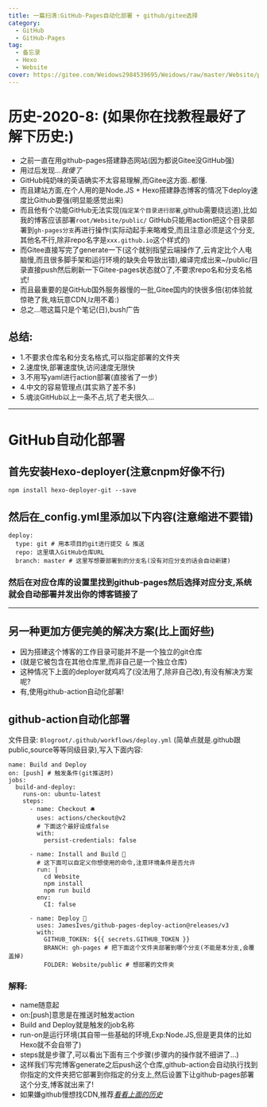 ```yaml
---
title: 一篇扫清:GitHub-Pages自动化部署 + github/gitee选择
category: 
  - GitHub
  - GitHub-Pages
tag:
  - 备忘录
  - Hexo
  - Website
cover: https://gitee.com/Weidows2984539695/Weidows/raw/master/Website/public/images/post/Hexo-Butteryfly.jpg
---
```

<!--
 * @Author: Weidows
 * @Date: 2020-08-23 10:54:41
 * @LastEditors: Weidows
 * @LastEditTime: 2020-08-26 22:11:37
 * @FilePath: \Weidows\Website\source\_posts\GitHub\GitHub-Pages-deploy.md
-->
# 历史-2020-8: (如果你在找教程最好了解下历史:)
  * 之前一直在用github-pages搭建静态网站(因为都说Gitee没GitHub强)
  * 用过后发现...*我傻了*
  * GitHub纯奶味的英语确实不太容易理解,而Gitee这方面..都懂.
  * 而且建站方面,在个人用的是Node.JS + Hexo搭建静态博客的情况下deploy速度比Github要强(明显能感觉出来)
  * 而且他有个功能GitHub无法实现(`指定某个目录进行部署`,github需要绕远道),比如我的博客应该部署`root/Website/public/`  GitHub只能用action把这个目录部署到`gh-pages分支`再进行操作(实际动起手来略难受,而且注意必须是这个分支,其他名不行,除非repo名字是`xxx.github.io`这个样式的)
  * 而Gitee直接写完了generate一下(这个就别指望云端操作了,云肯定比个人电脑慢,而且很多脚手架和运行环境的缺失会导致出错),编译完成出来~/public/目录直接push然后刷新一下Gitee-pages状态就O了,不要求repo名和分支名格式!
  * 而且最重要的是GitHub国外服务器慢的一批,Gitee国内的快很多倍(初体验就惊艳了我,啥玩意CDN,lz用不着:)
  * 总之...嗯这篇只是个笔记(日),bush广告

  ## 总结:
  * 1.不要求仓库名和分支名格式,可以指定部署的文件夹
  * 2.速度快,部署速度快,访问速度无限快
  * 3.不用写yaml进行action部署(直接省了一步)
  * 4.中文的容易管理点(其实熟了差不多)
  * 5.魂淡GitHub以上一条不占,坑了老夫很久...
---

# GitHub自动化部署
  ## 首先安装Hexo-deployer(注意cnpm好像不行)
  `npm install hexo-deployer-git --save`
  ## 然后在_config.yml里添加以下内容(注意缩进不要错)
  ```
  deploy: 
    type: git # 用本项目的git进行提交 & 推送
    repo: 这里填入GitHub仓库URL
    branch: master # 这里写想要部署到的分支名(没有对应分支的话会自动新建)
  ```
  ### 然后在对应仓库的设置里找到github-pages然后选择对应分支,系统就会自动部署并发出你的博客链接了
  ---
  
  ## 另一种更加方便完美的解决方案(比上面好些)
  * 因为搭建这个博客的工作目录可能并不是一个独立的git仓库
  * (就是它被包含在其他仓库里,而非自己是一个独立仓库)
  * 这种情况下上面的deployer就鸡鸡了(没法用了,除非自己改),有没有解决方案呢?
  * 有,使用github-action自动化部署!
  ## github-action自动化部署
  文件目录: `Blogroot/.github/workflows/deploy.yml`
  (简单点就是.github跟public,source等等同级目录),写入下面内容:
  ```
  name: Build and Deploy
  on: [push] # 触发条件(git推送时)
  jobs:
    build-and-deploy:
      runs-on: ubuntu-latest
      steps:
        - name: Checkout 🛎️
          uses: actions/checkout@v2 
          # 下面这个最好设成false
          with:
            persist-credentials: false

        - name: Install and Build 🔧 
          # 这下面可以自定义你想使用的命令,注意环境条件是否允许  
          run: |
            cd Website
            npm install
            npm run build
          env:
            CI: false

        - name: Deploy 🚀
          uses: JamesIves/github-pages-deploy-action@releases/v3
          with:
            GITHUB_TOKEN: ${{ secrets.GITHUB_TOKEN }}
            BRANCH: gh-pages # 把下面这个文件夹部署到哪个分支(不能是本分支,会覆盖掉)
            FOLDER: Website/public # 想部署的文件夹
  ```
  ### 解释:
  * name随意起
  * on:[push]意思是在推送时触发action
  * Build and Deploy就是触发的job名称
  * run-on是运行环境(其自带一些基础的环境,Exp:Node.JS,但是更具体的比如Hexo就不会自带了)
  * steps就是步骤了,可以看出下面有三个步骤(步骤内的操作就不细讲了...)
  * 这样我们写完博客generate之后push这个仓库,github-action会自动执行找到你指定的文件夹把它部署到你指定的分支上,然后设置下让github-pages部署这个分支,博客就出来了!
  * 如果嫌github慢想找CDN,推荐[*看看上面的历史*](#历史-2020-8-如果你在找教程最好了解下历史)
